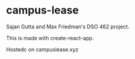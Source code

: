 # campus-lease
Sajan Gutta and Max Friedman's DSO 462 project.

This is made with create-react-app.

Hostedc on campuslease.xyz
